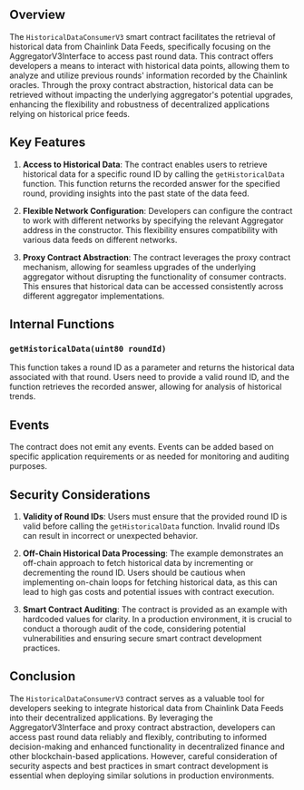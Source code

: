 ## Overview

The `HistoricalDataConsumerV3` smart contract facilitates the retrieval of historical data from Chainlink Data Feeds, specifically focusing on the AggregatorV3Interface to access past round data. This contract offers developers a means to interact with historical data points, allowing them to analyze and utilize previous rounds' information recorded by the Chainlink oracles. Through the proxy contract abstraction, historical data can be retrieved without impacting the underlying aggregator's potential upgrades, enhancing the flexibility and robustness of decentralized applications relying on historical price feeds.

## Key Features

1. **Access to Historical Data**: The contract enables users to retrieve historical data for a specific round ID by calling the `getHistoricalData` function. This function returns the recorded answer for the specified round, providing insights into the past state of the data feed.

2. **Flexible Network Configuration**: Developers can configure the contract to work with different networks by specifying the relevant Aggregator address in the constructor. This flexibility ensures compatibility with various data feeds on different networks.

3. **Proxy Contract Abstraction**: The contract leverages the proxy contract mechanism, allowing for seamless upgrades of the underlying aggregator without disrupting the functionality of consumer contracts. This ensures that historical data can be accessed consistently across different aggregator implementations.

## Internal Functions

### `getHistoricalData(uint80 roundId)`

This function takes a round ID as a parameter and returns the historical data associated with that round. Users need to provide a valid round ID, and the function retrieves the recorded answer, allowing for analysis of historical trends.

## Events

The contract does not emit any events. Events can be added based on specific application requirements or as needed for monitoring and auditing purposes.

## Security Considerations

1. **Validity of Round IDs**: Users must ensure that the provided round ID is valid before calling the `getHistoricalData` function. Invalid round IDs can result in incorrect or unexpected behavior.

2. **Off-Chain Historical Data Processing**: The example demonstrates an off-chain approach to fetch historical data by incrementing or decrementing the round ID. Users should be cautious when implementing on-chain loops for fetching historical data, as this can lead to high gas costs and potential issues with contract execution.

3. **Smart Contract Auditing**: The contract is provided as an example with hardcoded values for clarity. In a production environment, it is crucial to conduct a thorough audit of the code, considering potential vulnerabilities and ensuring secure smart contract development practices.

## Conclusion

The `HistoricalDataConsumerV3` contract serves as a valuable tool for developers seeking to integrate historical data from Chainlink Data Feeds into their decentralized applications. By leveraging the AggregatorV3Interface and proxy contract abstraction, developers can access past round data reliably and flexibly, contributing to informed decision-making and enhanced functionality in decentralized finance and other blockchain-based applications. However, careful consideration of security aspects and best practices in smart contract development is essential when deploying similar solutions in production environments.